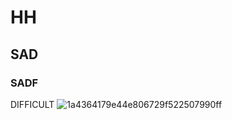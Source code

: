 # HH
## SAD
### SADF
DIFFICULT
![1a4364179e44e806729f522507990ff](https://github.com/user-attachments/assets/0d49c8e1-0fde-44f3-85ba-3c127755018a)
